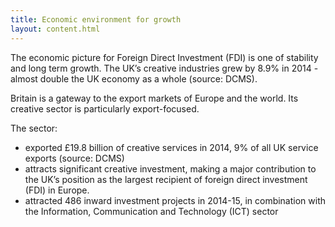 ```yaml
---
title: Economic environment for growth
layout: content.html
---
```


The economic picture for Foreign Direct Investment (FDI) is one of stability and long term growth.  The UK’s creative industries grew by 8.9% in 2014 - almost double the UK economy as a whole (source: DCMS).

Britain is a gateway to the export markets of Europe and the world.  Its creative sector is particularly export-focused. 

The sector:
*	exported £19.8 billion of creative services in 2014, 9% of all UK service exports (source: DCMS)
*	attracts significant creative investment, making a major contribution to the UK’s position as the largest recipient of foreign direct investment (FDI) in Europe.
*	attracted 486 inward investment projects in 2014-15, in combination with the Information, Communication and Technology (ICT) sector 